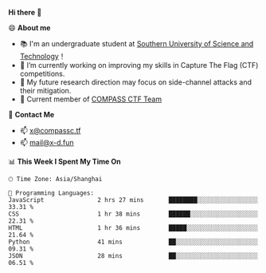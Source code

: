 **Hi there** 👋


😄 **About me**

- 📚 I'm an undergraduate student at [Southern University of Science and Technology](https://www.sustech.edu.cn)！
- 🌱 I’m currently working on improving my skills in Capture The Flag (CTF) competitions.
- 🔭 My future research direction may focus on side-channel attacks and their mitigation.
- 🚩 Current member of [COMPASS CTF Team](https://blog.compassc.tf/) 

👋 **Contact Me**

- 📫 [x@compassc.tf](mailto:x@compassc.tf)
- 📫 [mail@x-d.fun](mailto:mail@x-d.fun)


<!--START_SECTION:waka-->
📊 **This Week I Spent My Time On** 

```text
🕑︎ Time Zone: Asia/Shanghai

💬 Programming Languages: 
JavaScript               2 hrs 27 mins       ████████░░░░░░░░░░░░░░░░░   33.31 % 
CSS                      1 hr 38 mins        ██████░░░░░░░░░░░░░░░░░░░   22.31 % 
HTML                     1 hr 36 mins        █████░░░░░░░░░░░░░░░░░░░░   21.64 % 
Python                   41 mins             ██░░░░░░░░░░░░░░░░░░░░░░░   09.31 % 
JSON                     28 mins             ██░░░░░░░░░░░░░░░░░░░░░░░   06.51 % 
```


<!--END_SECTION:waka-->
